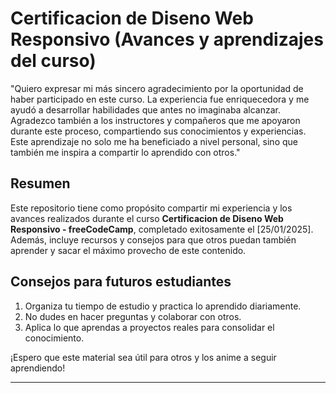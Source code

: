 # Certificacion de Diseno Web Responsivo (Avances y aprendizajes del curso)

"Quiero expresar mi más sincero agradecimiento por la oportunidad de haber participado en este curso. La experiencia fue enriquecedora y me ayudó a desarrollar habilidades que antes no imaginaba alcanzar. Agradezco también a los instructores y compañeros que me apoyaron durante este proceso, compartiendo sus conocimientos y experiencias. Este aprendizaje no solo me ha beneficiado a nivel personal, sino que también me inspira a compartir lo aprendido con otros."

## Resumen

Este repositorio tiene como propósito compartir mi experiencia y los avances realizados durante el curso **Certificacion de Diseno Web Responsivo - freeCodeCamp**, completado exitosamente el [25/01/2025]. Además, incluye recursos y consejos para que otros puedan también aprender y sacar el máximo provecho de este contenido.

## Consejos para futuros estudiantes

1. Organiza tu tiempo de estudio y practica lo aprendido diariamente.
2. No dudes en hacer preguntas y colaborar con otros.
3. Aplica lo que aprendas a proyectos reales para consolidar el conocimiento.

¡Espero que este material sea útil para otros y los anime a seguir aprendiendo!

---
